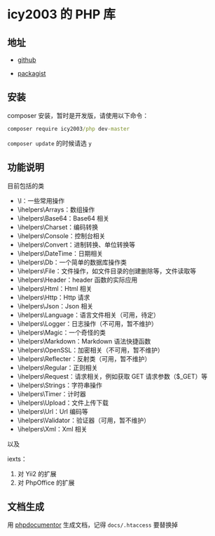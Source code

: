 # icy2003 的 PHP 库

## 地址

-  [github](https://github.com/icy2003/php)

-  [packagist](https://packagist.org/packages/icy2003/php)


## 安装

composer 安装，暂时是开发版，请使用以下命令：

```cmd
composer require icy2003/php dev-master
```

`composer update` 的时候请选 `y`

## 功能说明

目前包括的类

- \I：一些常用操作
- \ihelpers\Arrays：数组操作
- \ihelpers\Base64：Base64 相关
- \ihelpers\Charset：编码转换
- \ihelpers\Console：控制台相关
- \ihelpers\Convert：进制转换、单位转换等
- \ihelpers\DateTime：日期相关
- \ihelpers\Db：一个简单的数据库操作类
- \ihelpers\File：文件操作，如文件目录的创建删除等，文件读取等
- \ihelpers\Header：header 函数的实际应用
- \ihelpers\Html：Html 相关
- \ihelpers\Http：Http 请求
- \ihelpers\Json：Json 相关
- \ihelpers\Language：语言文件相关（可用，待定）
- \ihelpers\Logger：日志操作（不可用，暂不维护）
- \ihelpers\Magic：一个奇怪的类
- \ihelpers\Markdown：Markdown 语法快捷函数
- \ihelpers\OpenSSL：加密相关（不可用，暂不维护）
- \ihelpers\Reflecter：反射类（可用，暂不维护）
- \ihelpers\Regular：正则相关
- \ihelpers\Request：请求相关，例如获取 GET 请求参数（$_GET）等
- \ihelpers\Strings：字符串操作
- \ihelpers\Timer：计时器
- \ihelpers\Upload：文件上传下载
- \ihelpers\Url：Url 编码等
- \ihelpers\Validator：验证器（可用，暂不维护）
- \ihelpers\Xml：Xml 相关

以及

iexts：
1. 对 Yii2 的扩展
2. 对 PhpOffice 的扩展


## 文档生成

用 [phpdocumentor](https://www.phpdoc.org/) 生成文档，记得 `docs/.htaccess` 要替换掉
